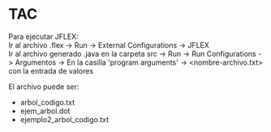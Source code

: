 # TAC
Para ejecutar JFLEX:  
Ir al archivo .flex -> Run -> External Configurations -> JFLEX  
Ir al archivo generado .java en la carpeta src -> Run -> Run Configurations -> Argumentos -> En la casilla 'program arguments' -> <nombre-archivo.txt> con la entrada de valores  

El archivo puede ser:  
* arbol_codigo.txt
* ejem_arbol.dot
* ejemplo2_arbol_codigo.txt
